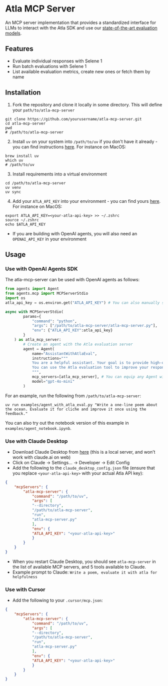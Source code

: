# Atla MCP Server
An MCP server implementation that provides a standardized interface for LLMs to interact with the Atla SDK and use our [state-of-the-art evaluation models](https://www.atla-ai.com/post/selene-1).

## Features
- Evaluate individual responses with Selene 1
- Run batch evaluations with Selene 1
- List available evaluation metrics, create new ones or fetch them by name
  
## Installation
1. Fork the repository and clone it locally in some directory. This will define your `path/to/atla-mcp-server`
```shell
git clone https://github.com/yourusername/atla-mcp-server.git
cd atla-mcp-server
pwd
# /path/to/atla-mcp-server
```

2. Install `uv` on your system into `/path/to/uv` if you don't have it already - you can find instructions [here](https://docs.astral.sh/uv/getting-started/installation/). For instance on MacOS:
```shell
brew install uv
which uv
# /path/to/uv
```

3. Install requirements into a virtual environment
```shell
cd /path/to/atla-mcp-server
uv venv
uv sync
```

4. Add your `ATLA_API_KEY` into your environment - you can find yours [here](https://www.atla-ai.com/sign-in). For instance on MacOS:
```shell
export ATLA_API_KEY=<your-atla-api-key> >> ~/.zshrc
source ~/.zshrc
echo $ATLA_API_KEY
```
- If you are building with OpenAI agents, you will also need an `OPENAI_API_KEY` in your environment



## Usage
### Use with OpenAI Agents SDK
The atla-mcp-server can be used with OpenAI agents as follows:
```python
from agents import Agent
from agents.mcp import MCPServerStdio
import os
atla_api_key = os.environ.get("ATLA_API_KEY") # You can also manually set your ATLA_API_KEY here

async with MCPServerStdio(
        params={
            "command": "python",
            "args": ["/path/to/atla-mcp-server/atla-mcp-server.py"],
            "env": {"ATLA_API_KEY":atla_api_key}
        }
    ) as atla_mcp_server:
        # Create an agent with the Atla evaluation server
        agent = Agent(
            name="AssistantWithAtlaEval",
            instructions="""
            You are a helpful assistant. Your goal is to provide high-quality responses to user requests.
            You can use the Atla evaluation tool to improve your responses.
            """,
            mcp_servers=[atla_mcp_server], # You can equip any Agent with Atla's MCP server like this
            model="gpt-4o-mini"
        )
```

For an example, run the following from `/path/to/atla-mcp-server`:
```shell
uv run examples/agent_with_atla_eval.py "Write a one-line poem about the ocean. Evaluate it for cliche and improve it once using the feedback."
```
You can also try out the notebook version of this example in `examples/agent_notebook.ipynb`.

### Use with Claude Desktop
- Download Claude Desktop from [here](https://claude.ai/download) (this is a local server, and won’t work with claude.ai on web) 
- Click on Claude → Settings… → Developer → Edit Config
- Add the following to the `claude_desktop_config.json` file (ensure that you replace `<your-atla-api-key>` with your actual Atla API key):
```json
{
	"mcpServers": {
		"atla-mcp-server": {
			"command": "/path/to/uv",
			"args": [
			"--directory",
			"/path/to/atla-mcp-server",
			"run",
			"atla-mcp-server.py"
			],
			"env": {
			"ATLA_API_KEY": "<your-atla-api-key>"
			}
		}
	}
}
```
- When you restart Claude Desktop, you should see `atla-mcp-server` in the list of available MCP servers, and 5 tools available to Claude.
- Example prompt to Claude: `Write a poem, evaluate it with atla for helpfulness`


### Use with Cursor
- Add the following to your `.cursor/mcp.json`:
```json
{
	"mcpServers": {
		"atla-mcp-server": {
			"command": "/path/to/uv",
			"args": [
			"--directory",
			"/path/to/atla-mcp-server",
			"run",
			"atla-mcp-server.py"
			],
			"env": {
			"ATLA_API_KEY": "<your-atla-api-key>"
			}
		}
	}
}
```
